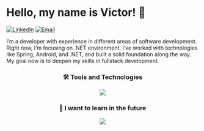 # Hello, my name is Victor! 👋

[![LinkedIn](https://img.shields.io/badge/LinkedIn-%230077B5.svg?style=for-the-badge&logo=linkedin&logoColor=white)](https://www.linkedin.com/in/vbmaciel/)
[![Email](https://img.shields.io/badge/Email-%230077B5.svg?style=for-the-badge&logo=maildotru&logoColor=white)](mailto:vbastosmaciel@outlook.com.br)

<p>
 I’m a developer with experience in different areas of software development. Right now, I’m focusing on .NET environment. I’ve worked with technologies like Spring, Android, and .NET, and built a solid foundation along the way. My goal now is to deepen my skills in fullstack development.
</p>
<div align="center">
  <h3>🛠️ Tools and Technologies</h3>
  <a href="https://go-skill-icons.vercel.app/">
    <img src="https://go-skill-icons.vercel.app/api/icons?i=git,java,cs,dotnet,blazor,typescript,mongodb,postgres,sqlserver" />
  </a>
</div>

<div align="center">
  <h3>👀 I want to learn in the future</h3>
  <a href="https://go-skill-icons.vercel.app/">
    <img src="https://go-skill-icons.vercel.app/api/icons?i=godot,unity,flutter" />
  </a>
</div>


